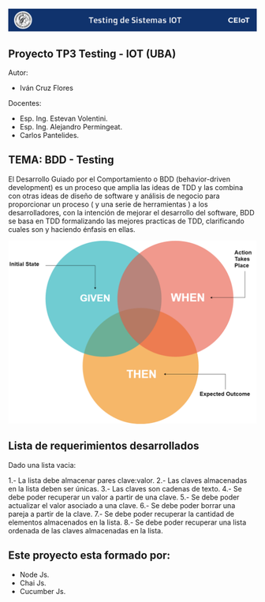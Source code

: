 ![header](imagenes/header.png)

## Proyecto TP3 Testing - IOT (UBA)

Autor:
* Iván Cruz Flores

Docentes:

* Esp. Ing. Estevan Volentini.
* Esp. Ing. Alejandro Permingeat.
* Carlos Pantelides.

## TEMA: BDD - Testing
El Desarrollo Guiado por el Comportamiento o BDD (behavior-driven development) es un proceso que amplia las ideas de TDD y las combina con otras ideas de diseño de software y análisis de negocio para proporcionar un proceso ( y una serie de herramientas ) a los desarrolladores, con la intención de mejorar el desarrollo del software, BDD se basa en TDD formalizando las mejores practicas de TDD, clarificando cuales son y haciendo énfasis en ellas.

![imagen_bdd](imagenes/bdd.png)

## Lista de requerimientos desarrollados

Dado una lista vacia:

1.- La lista debe almacenar pares clave:valor.
2.- Las claves almacenadas en la lista deben ser únicas.
3.- Las claves son cadenas de texto.
4.- Se debe poder recuperar un valor a partir de una clave.
5.- Se debe poder actualizar el valor asociado a una clave.
6.- Se debe poder borrar una pareja a partir de la clave.
7.- Se debe poder recuperar la cantidad de elementos almacenados en la lista.
8.- Se debe poder recuperar una lista ordenada de las claves almacenadas en la lista.

## Este proyecto esta formado por:
* Node Js.
* Chai Js.
* Cucumber Js.

